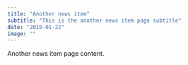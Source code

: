 ```yaml
---
title: "Another news item"
subtitle: "This is the another news item page subtitle"
date: "2019-01-22"
image: ""
---
```


Another news item page content.
